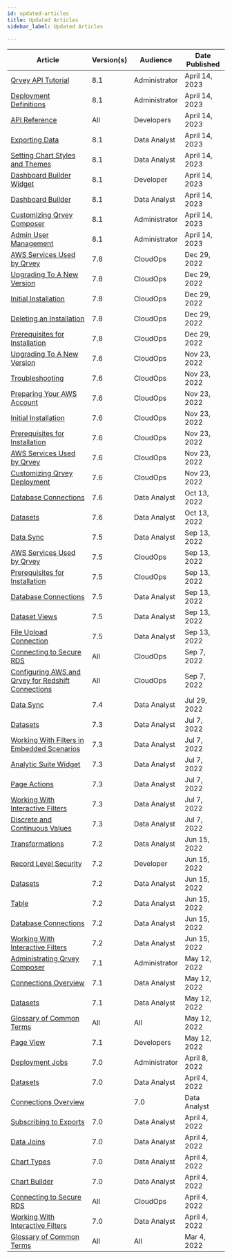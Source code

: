 ```yaml
---
id: updated-articles
title: Updated Articles
sidebar_label: Updated Articles

---
```

<div style={{textAlign: "justify"}}>

| **Article** | **Version(s)** |**Audience**|  **Date Published** |
| --- | --- | --- |--- |
|[Qrvey API Tutorial](../software-developer/06-Working%20with%20Qrvey%20APIs/Qrvey%20API%20Tutorial/api-tutorial.md)|8.1|Administrator| April 14, 2023|
|[Deployment Definitions](../admin/08-Content%20Deployment/definitions.md)|8.1|Administrator| April 14, 2023|
|<a href="https://qrvey.stoplight.io/docs/qrvey-api-doc/4b0d6d292c0b2-administration" target="_blank">API Reference</a>|All|Developers| April 14, 2023|
|[Exporting Data](../composer/05-Working%20with%20Data/Datasets/03-Analyze/exporting.md)|8.1|Data Analyst| April 14, 2023|
|[Setting Chart Styles and Themes](../composer/07-Creating%20Charts/09-Configure%20charts/chart-styles.md)|8.1|Data Analyst| April 14, 2023|
|[Dashboard Builder Widget](../software-developer/04-Embedding%20Qrvey%20Widgets/05-Widgets/dashboard-builder.md)|8.1|Developer| April 14, 2023|
|[Dashboard Builder](../composer/06-Building%20Dashboards/02-Dashboards/overview-of-dashboard-builder.md)|8.1|Data Analyst| April 14, 2023|
|[Customizing Qrvey Composer](../admin/customizing-qrvey-composer.md)|8.1|Administrator|April 14, 2023|
|[Admin User Management](../admin/managing-users.md)|8.1|Administrator|April 14, 2023|
|[AWS Services Used by Qrvey](../deployment/06-Managing%20the%20Qrvey%20Platform/aws-services-qrvey.md)|7.8|CloudOps| Dec 29, 2022|
|[Upgrading To A New Version](../deployment/upgrading-versions.md)|7.8|CloudOps| Dec 29, 2022|
|[Initial Installation](../deployment/04-Installing%20the%20Qrvey%20platform/initial-installation.md)|7.8|CloudOps| Dec 29, 2022|
|[Deleting an Installation](../deployment/deleting-installation.md)|7.8|CloudOps| Dec 29, 2022|
|[Prerequisites for Installation](../deployment/prerequisites-for-installation.md)|7.8|CloudOps| Dec 29, 2022|
|[Upgrading To A New Version](../deployment/upgrading-versions.md)|7.6|CloudOps| Nov 23, 2022|
|[Troubleshooting](../deployment/04-Installing%20the%20Qrvey%20platform/troubleshooting.md)|7.6|CloudOps| Nov 23, 2022|
|[Preparing Your AWS Account](../deployment/preparing-AWS-account.md)|7.6|CloudOps| Nov 23, 2022|
|[Initial Installation](../deployment/04-Installing%20the%20Qrvey%20platform/initial-installation.md)|7.6|CloudOps| Nov 23, 2022|
|[Prerequisites for Installation](../deployment/prerequisites-for-installation.md)|7.6|CloudOps| Nov 23, 2022|
|[AWS Services Used by Qrvey](../deployment/06-Managing%20the%20Qrvey%20Platform/aws-services-qrvey.md)|7.6|CloudOps| Nov 23, 2022|
|[Customizing Qrvey Deployment](../deployment/customizing-qrvey-deployment.md)|7.6|CloudOps| Nov 23, 2022|
|[Database Connections](../composer/05-Working%20with%20Data/Connections/overview-of-connections.md)|7.6|Data Analyst| Oct 13, 2022|
|[Datasets](../composer/05-Working%20with%20Data/Datasets/01-Overview%20of%20Datasets/overview-of-datasets.md)|7.6|Data Analyst| Oct 13, 2022|
|[Data Sync](../composer/05-Working%20with%20Data/Datasets/02-Design/04-Data%20Syncronization/data-sync.md)|7.5|Data Analyst| Sep 13, 2022|
|[AWS Services Used by Qrvey](../deployment/06-Managing%20the%20Qrvey%20Platform/aws-services-qrvey.md)|7.5|CloudOps| Sep 13, 2022|
|[Prerequisites for Installation](../deployment/prerequisites-for-installation.md)|7.5|CloudOps| Sep 13, 2022|
|[Database Connections](../composer/05-Working%20with%20Data/Connections/overview-of-connections.md)|7.5|Data Analyst| Sep 13, 2022|
|[Dataset Views](../composer/05-Working%20with%20Data/Datasets/01-Overview%20of%20Datasets/dataset-views.md)|7.5|Data Analyst| Sep 13, 2022|
|[File Upload Connection](../composer/05-Working%20with%20Data/Connections/csv.md)|7.5|Data Analyst| Sep 13, 2022|
|[Connecting to Secure RDS](../deployment/06-Managing%20the%20Qrvey%20Platform/connect-instance.md)|All|CloudOps| Sep 7, 2022|
|[Configuring AWS and Qrvey for Redshift Connections](../deployment/06-Managing%20the%20Qrvey%20Platform/redshift.md)|All|CloudOps| Sep 7, 2022|
|[Data Sync](../composer/05-Working%20with%20Data/Datasets/02-Design/04-Data%20Syncronization/data-sync.md)|7.4|Data Analyst| Jul 29, 2022|
|[Datasets](../composer/05-Working%20with%20Data/Datasets/01-Overview%20of%20Datasets/overview-of-datasets.md)|7.3|Data Analyst| Jul 7, 2022|
|[Working With Filters in Embedded Scenarios](../software-developer/04-Embedding%20Qrvey%20Widgets/filters-embedded-scenarios.md)|7.3|Data Analyst| Jul 7, 2022|
|[Analytic Suite Widget](../software-developer/04-Embedding%20Qrvey%20Widgets/05-Widgets/analytic-suite.md)|7.3|Data Analyst| Jul 7, 2022|
|[Page Actions](../composer/06-Building%20Dashboards/02-Dashboards/actions.md)|7.3|Data Analyst| Jul 7, 2022|
|[Working With Interactive Filters](../composer/08-Filtering%20Data/working-with-filters.md)|7.3|Data Analyst| Jul 7, 2022|
|[Discrete and Continuous Values](../composer/07-Creating%20Charts/08-Table%20Calculations/discrete-and-continuous-values.md)|7.3|Data Analyst| Jul 7, 2022
|[Transformations](../composer/05-Working%20with%20Data/Datasets/02-Design/03-Transformations/transformations.md)|7.2|Data Analyst| Jun 15, 2022
|[Record Level Security](../software-developer/03-Security/record-level-security.md)|7.2|Developer| Jun 15, 2022|
|[Datasets](../composer/05-Working%20with%20Data/Datasets/01-Overview%20of%20Datasets/overview-of-datasets.md)|7.2|Data Analyst| Jun 15, 2022|
|[Table](../composer/07-Creating%20Charts/07-Chart%20Types/table.md)|7.2|Data Analyst| Jun 15, 2022|
|[Database Connections](../composer/05-Working%20with%20Data/Connections/overview-of-connections.md)|7.2|Data Analyst| Jun 15, 2022|
|[Working With Interactive Filters](../composer/08-Filtering%20Data/working-with-filters.md)|7.2|Data Analyst| Jun 15, 2022|
|[Administrating Qrvey Composer](../admin/managing-users.md)|7.1|Administrator| May 12, 2022|
|[Connections Overview](../composer/05-Working%20with%20Data/Connections/overview-of-connections.md)|7.1|Data Analyst| May 12, 2022|
|[Datasets](../composer/05-Working%20with%20Data/Datasets/01-Overview%20of%20Datasets/overview-of-datasets.md)|7.1|Data Analyst|May 12, 2022|
|[Glossary of Common Terms](../getting-started/glossary.md)|All|All| May 12, 2022|
|[Page View](../software-developer/04-Embedding%20Qrvey%20Widgets/05-Widgets/dashboard-view.md)|7.1|Developers|May 12, 2022|
|[Deployment Jobs](../admin/08-Content%20Deployment/jobs.md)|7.0|Administrator| April 8, 2022|
|[Datasets](../composer/05-Working%20with%20Data/Datasets/01-Overview%20of%20Datasets/overview-of-datasets.md)|7.0|Data Analyst| April 4, 2022||
|[Connections Overview](../composer/05-Working%20with%20Data/Connections/overview-of-connections.md)||7.0|Data Analyst| April 4, 2022|
|[Subscribing to Exports](../composer/06-Building%20Dashboards/02-Dashboards/subscribing-exports.md)|7.0|Data Analyst| April 4, 2022|
|[Data Joins](../composer/05-Working%20with%20Data/Datasets/02-Design/05-Data%20Joins/data-joins.md)|7.0|Data Analyst| April 4, 2022|
|[Chart Types](../composer/07-Creating%20Charts/07-Chart%20Types/bar.md)|7.0|Data Analyst| April 4, 2022|
|[Chart Builder](../composer/07-Creating%20Charts/overview-of-chart-builder.md)|7.0|Data Analyst| April 4, 2022|
|[Connecting to Secure RDS](../deployment/06-Managing%20the%20Qrvey%20Platform/connect-instance.md)|All| CloudOps| April 4, 2022|
|[Working With Interactive Filters](../composer/08-Filtering%20Data/working-with-filters.md)|7.0| Data Analyst| April 4, 2022|
|[Glossary of Common Terms](../getting-started/glossary.md)|All|All|Mar 4, 2022|



</div>
